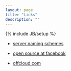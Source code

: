 ```yaml
---
layout: page
title: "Links"
description: ""
---
```

{% include JB/setup %}


* [server naming schemes](https://mnx.io/blog/a-proper-server-naming-scheme/)


* [open source at facebook](https://code.facebook.com/posts/463284987129903/oscon-2015-how-facebook-open-sources-at-scale/)


* [offcloud.com](https://offcloud.com/)



